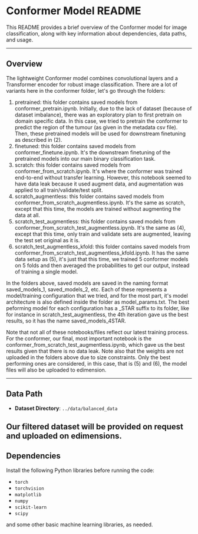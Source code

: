 # Conformer Model README

This README provides a brief overview of the Conformer model for image classification, along with key information about dependencies, data paths, and usage.

---

## Overview

The lightweight Conformer model combines convolutional layers and a Transformer encoder for robust image classification. 
There are a lot of variants here in the conformer folder, let's go through the folders:

1) pretrained: this folder contains saved models from conformer_pretrain.ipynb. Initially, due to the lack of dataset (because of dataset imbalance), there was an exploratory plan to first pretrain on domain specific data. In this case, we tried to pretrain the conformer to predict the region of the tumour (as given in the metadata csv file). Then, these pretrained models will be used for downstream finetuning as described in (2).
2) finetuned: this folder contains saved models from conformer_finetune.ipynb. It's the downstream finetuning of the pretrained models into our main binary classification task. 
3) scratch: this folder contains saved models from conformer_from_scratch.ipynb. It's where the conformer was trained end-to-end without transfer learning. However, this notebook seemed to have data leak because it used augment data, and augmentation was applied to all train/validate/test split. 
4) scratch_augmentless: this folder contains saved models from conformer_from_scratch_augmentless.ipynb. It's the same as scratch, except that this time, the models are trained without augmenting the data at all.
5) scratch_test_augmentless: this folder contains saved models from conformer_from_scratch_test_augmentless.ipynb. It's the same as (4), except that this time, only train and validate sets are augmented, leaving the test set original as it is.
6) scratch_test_augmentless_kfold: this folder contains saved models from conformer_from_scratch_test_augmentless_kfold.ipynb. It has the same data setup as (5), it's just that this time, we trained 5 conformer models on 5 folds and then averaged the probabilities to get our output, instead of training a single model.

In the folders above, saved models are saved in the naming format saved_models_1, saved_models_2, etc. Each of these represents a model/training configuration that we tried, and for the most part, it's model architecture is also defined inside the folder as model_params.txt. The best peforming model for each configuration has a _STAR suffix to its folder, like for instance in scratch_test_augmentless, the 4th iteration gave us the best results, so it has the name saved_models_4STAR.

Note that not all of these notebooks/files reflect our latest training process. For the conformer, our final, most important notebook is the conformer_from_scratch_test_augmentless.ipynb, which gave us the best results given that there is no data leak.
Note also that the weights are not uploaded in the folders above due to size constraints. Only the best performing ones are considered, in this case, that is (5) and (6), the model files will also be uploaded to edimension. 

---

## Data Path

- **Dataset Directory**: `../data/balanced_data`

Our filtered dataset will be provided on request and uploaded on edimensions.
---

## Dependencies

Install the following Python libraries before running the code:

- `torch`
- `torchvision`
- `matplotlib`
- `numpy`
- `scikit-learn`
- `scipy`

and some other basic machine learning libraries, as needed.
